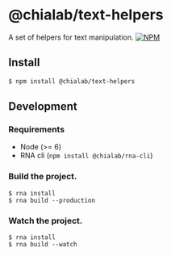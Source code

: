 # @chialab/text-helpers

A set of helpers for text manipulation.
[![NPM](https://img.shields.io/npm/v/@chialab/text-helpers.svg)](https://www.npmjs.com/package/@chialab/text-helpers)

## Install

```sh
$ npm install @chialab/text-helpers
```

## Development
### Requirements

* Node (>= 6)
* RNA cli (`npm install @chialab/rna-cli`)


### Build the project.

```
$ rna install
$ rna build --production
```

### Watch the project.
```
$ rna install
$ rna build --watch
```
